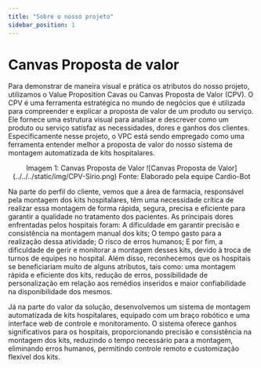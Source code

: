 ```yaml
---
title: "Sobre o nosso projeto"
sidebar_position: 1
---
```

# Canvas Proposta de valor

Para demonstrar de maneira visual e prática os atributos do nosso projeto, utilizamos o Value Proposition Cavas ou Canvas Proposta de Valor (CPV). O CPV é uma ferramenta estratégica no mundo de negócios que é utilizada para compreender e explicar a proposta de valor de um produto ou serviço. Ele fornece uma estrutura visual para analisar e descrever como um produto ou serviço satisfaz as necessidades, dores e ganhos dos clientes. Especificamente nesse projeto, o VPC está sendo empregado como uma ferramenta entender melhor a proposta de valor do nosso sistema de montagem automatizada de kits hospitalares.

<div align="center">
Imagem 1: Canvas Proposta de Valor
![Canvas Proposta de Valor](../../../static/img/CPV-Sirio.png)
Fonte: Elaborado pela equipe Cardio-Bot
</div>

Na parte do perfil do cliente, vemos que a área de farmacia, responsável pela montagem dos kits hospitalares, têm uma necessidade crítica de realizar essa montagem de forma rápida, segura, precisa e eficiente para garantir a qualidade no tratamento dos pacientes. As principais dores enfrentadas pelos hospitais foram: A dificuldade em garantir precisão e consistência na montagem manual dos kits; O tempo gasto para a realização dessa atividade; O risco de erros humanos; E por fim, a dificuldade de gerir e monitorar a montagem desses kits, devido à troca de turnos de equipes no hospital. Além disso, reconhecemos que os hospitais se beneficiariam muito de alguns atributos, tais como: uma montagem rápida e eficiente dos kits, redução de erros, possibilidade de personalização em relação aos remédios inseridos e maior confiabilidade na disponibilidade dos mesmos.

Já na parte do valor da solução, desenvolvemos um sistema de montagem automatizada de kits hospitalares, equipado com um braço robótico e uma interface web de controle e monitoramento. O sistema oferece ganhos significativos para os hospitais, proporcionando precisão e consistência na montagem dos kits, reduzindo o tempo necessário para a montagem, eliminando erros humanos, permitindo controle remoto e customização flexível dos kits.
